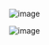 ![image](https://github.com/Den1sRRR/Kata/assets/146977135/e7de7484-5aed-4d64-81d3-ac6fab0af9cf)

![image](https://github.com/Den1sRRR/Kata/assets/146977135/a9658cb7-40a8-42f3-9b9b-ba108fd2809f)

